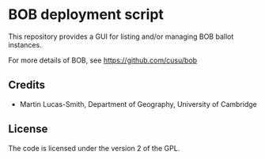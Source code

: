 # BOB deployment script

This repository provides a GUI for listing and/or managing BOB ballot instances.

For more details of BOB, see
https://github.com/cusu/bob


## Credits

* Martin Lucas-Smith, Department of Geography, University of Cambridge


## License

The code is licensed under the version 2 of the GPL.


